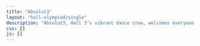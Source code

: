```yaml
---
title: "Absolut3"
layout: "hall-olympiad/single"
description: "Absolut3, Hall 3’s vibrant dance crew, welcomes everyone into a warm and inclusive community, regardless of their dance experience. Both newcomers and seasoned dancers will find a supportive and encouraging environment here. Absolut3 showcases their talent at events like Cultural Night, Hall Appreciation Day (HAD), and the annual Hall Olympiad Closing Ceremony (HOCC), forging unbreakable bonds and lifelong friendships. Come join us and experience the joy of dancing with your neighbours, friends, and family."
css: []
js: []
---
```

